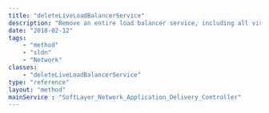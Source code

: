 ```yaml
---
title: "deleteLiveLoadBalancerService"
description: "Remove an entire load balancer service, including all virtual IP addresses, from and application delivery controller based load balancer. The ''name'' property the and ''name'' property within the ''vip'' property of the service parameter must be provided. Changes are reflected immediately in the application delivery controller. "
date: "2018-02-12"
tags:
    - "method"
    - "sldn"
    - "Network"
classes:
    - "deleteLiveLoadBalancerService"
type: "reference"
layout: "method"
mainService : "SoftLayer_Network_Application_Delivery_Controller"
---
```

